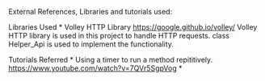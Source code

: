 External References, Libraries and tutorials used:
  
  Libraries Used
    * Volley HTTP Library
      https://google.github.io/volley/
      Volley HTTP library is used in this project to handle HTTP requests. class Helper_Api is used to implement the functionality.
  
  Tutorials Referred
    * Using a timer to run a method repititively.
        https://www.youtube.com/watch?v=7QVr5SgpVog
    * 
